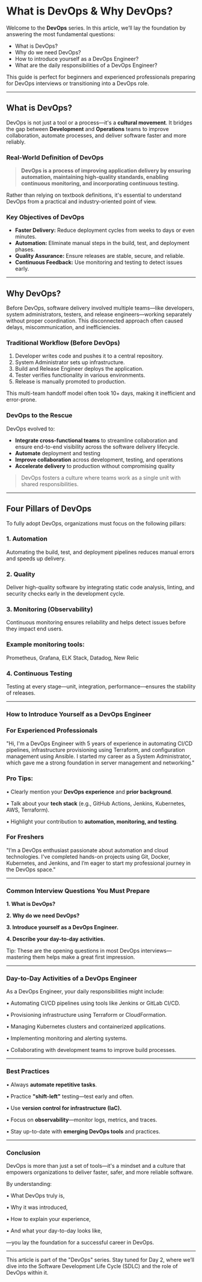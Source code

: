 # What is DevOps & Why DevOps?

Welcome to the **DevOps** series. In this article, we’ll lay the foundation by answering the most fundamental questions:

- What is DevOps?
- Why do we need DevOps?
- How to introduce yourself as a DevOps Engineer?
- What are the daily responsibilities of a DevOps Engineer?

This guide is perfect for beginners and experienced professionals preparing for DevOps interviews or transitioning into a DevOps role.

---

## What is DevOps?

DevOps is not just a tool or a process—it's a **cultural movement**. It bridges the gap between **Development** and **Operations** teams to improve collaboration, automate processes, and deliver software faster and more reliably.

### Real-World Definition of DevOps

> **DevOps is a process of improving application delivery by ensuring automation, maintaining high-quality standards, enabling continuous monitoring, and incorporating continuous testing.**

Rather than relying on textbook definitions, it's essential to understand DevOps from a practical and industry-oriented point of view.

### Key Objectives of DevOps

- **Faster Delivery:** Reduce deployment cycles from weeks to days or even minutes.
- **Automation:** Eliminate manual steps in the build, test, and deployment phases.
- **Quality Assurance:** Ensure releases are stable, secure, and reliable.
- **Continuous Feedback:** Use monitoring and testing to detect issues early.

---

## Why DevOps?

Before DevOps, software delivery involved multiple teams—like developers, system administrators, testers, and release engineers—working separately without proper coordination. This disconnected approach often caused delays, miscommunication, and inefficiencies.

### Traditional Workflow (Before DevOps)

1. Developer writes code and pushes it to a central repository.
2. System Administrator sets up infrastructure.
3. Build and Release Engineer deploys the application.
4. Tester verifies functionality in various environments.
5. Release is manually promoted to production.

This multi-team handoff model often took 10+ days, making it inefficient and error-prone.

### DevOps to the Rescue

DevOps evolved to:

- **Integrate cross-functional teams** to streamline collaboration and ensure end-to-end visibility across the software delivery lifecycle.
- **Automate** deployment and testing
- **Improve collaboration** across development, testing, and operations
- **Accelerate delivery** to production without compromising quality

> DevOps fosters a culture where teams work as a single unit with shared responsibilities.

---

## Four Pillars of DevOps

To fully adopt DevOps, organizations must focus on the following pillars:

### 1. Automation
Automating the build, test, and deployment pipelines reduces manual errors and speeds up delivery.

### 2. Quality
Deliver high-quality software by integrating static code analysis, linting, and security checks early in the development cycle.

### 3. Monitoring (Observability)

Continuous monitoring ensures reliability and helps detect issues before they impact end users.

### Example monitoring tools:

Prometheus, Grafana, ELK Stack, Datadog, New Relic

### 4. Continuous Testing

Testing at every stage—unit, integration, performance—ensures the stability of releases.
________________________________________
### How to Introduce Yourself as a DevOps Engineer

### For Experienced Professionals

"Hi, I'm a DevOps Engineer with 5 years of experience in automating CI/CD pipelines, infrastructure provisioning using Terraform, and configuration management using Ansible. I started my career as a System Administrator, which gave me a strong foundation in server management and networking."

### Pro Tips:

•	Clearly mention your **DevOps experience** and **prior background**.

•	Talk about your **tech stack** (e.g., GitHub Actions, Jenkins, Kubernetes, AWS, Terraform).

•	Highlight your contribution to **automation, monitoring, and testing**.

### For Freshers

"I’m a DevOps enthusiast passionate about automation and cloud technologies. I've completed hands-on projects using Git, Docker, Kubernetes, and Jenkins, and I’m eager to start my professional journey in the DevOps space."
________________________________________
### Common Interview Questions You Must Prepare

**1.	What is DevOps?**

**2.	Why do we need DevOps?**

**3.	Introduce yourself as a DevOps Engineer.**

**4.	Describe your day-to-day activities.**

Tip: These are the opening questions in most DevOps interviews—mastering them helps make a great first impression.
________________________________________
### Day-to-Day Activities of a DevOps Engineer

As a DevOps Engineer, your daily responsibilities might include:

•	Automating CI/CD pipelines using tools like Jenkins or GitLab CI/CD.

•	Provisioning infrastructure using Terraform or CloudFormation.

•	Managing Kubernetes clusters and containerized applications.

•	Implementing monitoring and alerting systems.

•	Collaborating with development teams to improve build processes.
________________________________________
### Best Practices

•	Always **automate repetitive tasks**.

•	Practice **"shift-left"** testing—test early and often.

•	Use **version control for infrastructure (IaC).**

•	Focus on **observability**—monitor logs, metrics, and traces.

•	Stay up-to-date with **emerging DevOps tools** and practices.
________________________________________
### Conclusion

DevOps is more than just a set of tools—it's a mindset and a culture that empowers organizations to deliver faster, safer, and more reliable software.

By understanding:

•	What DevOps truly is,

•	Why it was introduced,

•	How to explain your experience,

•	And what your day-to-day looks like,

—you lay the foundation for a successful career in DevOps.
________________________________________
This article is part of the "DevOps" series. Stay tuned for Day 2, where we’ll dive into the Software Development Life Cycle (SDLC) and the role of DevOps within it.
